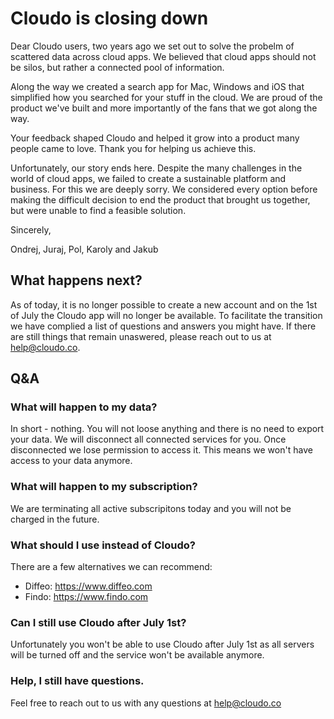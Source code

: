 
# Cloudo is closing down

Dear Cloudo users,
two years ago we set out to solve the probelm of scattered data across cloud apps. We believed that cloud apps should not be silos, but rather a connected pool of information. 

Along the way we created a search app for Mac, Windows and iOS that simplified how you searched for your stuff in the cloud. We are proud of the product we've built and more importantly of the fans that we got along the way.

Your feedback shaped Cloudo and helped it grow into a product many people came to love. Thank you for helping us achieve this.

Unfortunately, our story ends here. Despite the many challenges in the world of cloud apps, we failed to create a sustainable platform and business. For this we are deeply sorry. We considered every option before making the difficult decision to end the product that brought us together, but were unable to find a feasible solution.

Sincerely,

Ondrej, Juraj, Pol, Karoly and Jakub

## What happens next?

As of today, it is no longer possible to create a new account and on the 1st of July the Cloudo app will no longer be available. To facilitate the transition we have complied a list of questions and answers you might have. If there are still things that remain unaswered, please reach out to us at <a href="mailto:help@cloudo.co">help@cloudo.co</a>.

## Q&A

### What will happen to my data?
In short - nothing. You will not loose anything and there is no need to export your data. We will disconnect all connected services for you. Once disconnected we lose permission to access it. This means we won't have access to your data anymore. 

### What will happen to my subscription?
We are terminating all active subscripitons today and you will not be charged in the future.

### What should I use instead of Cloudo?
There are a few alternatives we can recommend: 
- Diffeo: https://www.diffeo.com
- Findo: https://www.findo.com

### Can I still use Cloudo after July 1st?
Unfortunately you won't be able to use Cloudo after July 1st as all servers will be turned off and the service won't be available anymore.

### Help, I still have questions.
Feel free to reach out to us with any questions at <a href="mailto:help@cloudo.co">help@cloudo.co</a>
